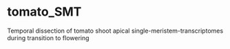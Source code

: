 # tomato_SMT
Temporal dissection of tomato shoot apical single-meristem-transcriptomes during transition to flowering
